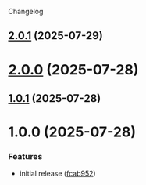Changelog

## [2.0.1](https://github.com/drlkf/megaparsec-time/compare/2.0.0...2.0.1) (2025-07-29)

# [2.0.0](https://github.com/drlkf/megaparsec-time/compare/1.0.1...2.0.0) (2025-07-28)

## [1.0.1](https://github.com/drlkf/megaparsec-time/compare/1.0.0...1.0.1) (2025-07-28)

# 1.0.0 (2025-07-28)


### Features

* initial release ([fcab952](https://github.com/drlkf/megaparsec-time/commit/fcab952d7f6331dd8b169cb6ef70ab08edec910b))
